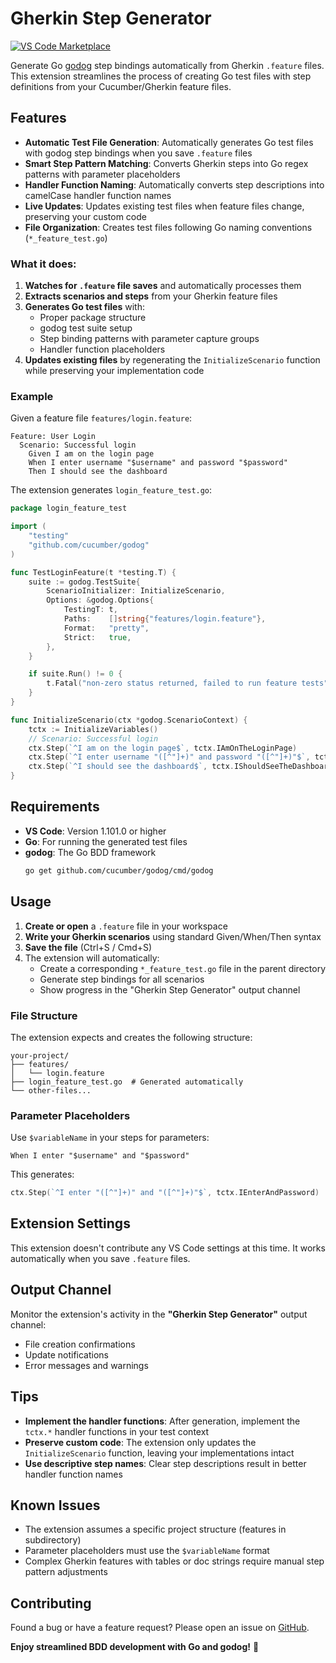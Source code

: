 # Gherkin Step Generator

[![VS Code Marketplace](https://img.shields.io/visual-studio-marketplace/v/ArefAzizian.gherkin-step-generator.svg)](https://marketplace.visualstudio.com/items?itemName=ArefAzizian.gherkin-step-generator)

Generate Go [godog](https://github.com/cucumber/godog) step bindings automatically from Gherkin `.feature` files. This extension streamlines the process of creating Go test files with step definitions from your Cucumber/Gherkin feature files.

## Features

- **Automatic Test File Generation**: Automatically generates Go test files with godog step bindings when you save `.feature` files
- **Smart Step Pattern Matching**: Converts Gherkin steps into Go regex patterns with parameter placeholders
- **Handler Function Naming**: Automatically converts step descriptions into camelCase handler function names
- **Live Updates**: Updates existing test files when feature files change, preserving your custom code
- **File Organization**: Creates test files following Go naming conventions (`*_feature_test.go`)

### What it does:

1. **Watches for `.feature` file saves** and automatically processes them
2. **Extracts scenarios and steps** from your Gherkin feature files
3. **Generates Go test files** with:
   - Proper package structure
   - godog test suite setup
   - Step binding patterns with parameter capture groups
   - Handler function placeholders
4. **Updates existing files** by regenerating the `InitializeScenario` function while preserving your implementation code

### Example

Given a feature file `features/login.feature`:

```gherkin
Feature: User Login
  Scenario: Successful login
    Given I am on the login page
    When I enter username "$username" and password "$password"
    Then I should see the dashboard
```

The extension generates `login_feature_test.go`:

```go
package login_feature_test

import (
	"testing"
	"github.com/cucumber/godog"
)

func TestLoginFeature(t *testing.T) {
	suite := godog.TestSuite{
		ScenarioInitializer: InitializeScenario,
		Options: &godog.Options{
			TestingT: t,
			Paths:    []string{"features/login.feature"},
			Format:   "pretty",
			Strict:   true,
		},
	}

	if suite.Run() != 0 {
		t.Fatal("non-zero status returned, failed to run feature tests")
	}
}

func InitializeScenario(ctx *godog.ScenarioContext) {
	tctx := InitializeVariables()
	// Scenario: Successful login
	ctx.Step(`^I am on the login page$`, tctx.IAmOnTheLoginPage)
	ctx.Step(`^I enter username "([^"]+)" and password "([^"]+)"$`, tctx.IEnterUsernameAndPassword)
	ctx.Step(`^I should see the dashboard$`, tctx.IShouldSeeTheDashboard)
}
```

## Requirements

- **VS Code**: Version 1.101.0 or higher
- **Go**: For running the generated test files
- **godog**: The Go BDD framework
  ```bash
  go get github.com/cucumber/godog/cmd/godog
  ```

## Usage

1. **Create or open** a `.feature` file in your workspace
2. **Write your Gherkin scenarios** using standard Given/When/Then syntax
3. **Save the file** (Ctrl+S / Cmd+S)
4. The extension will automatically:
   - Create a corresponding `*_feature_test.go` file in the parent directory
   - Generate step bindings for all scenarios
   - Show progress in the "Gherkin Step Generator" output channel

### File Structure

The extension expects and creates the following structure:

```
your-project/
├── features/
│   └── login.feature
├── login_feature_test.go  # Generated automatically
└── other-files...
```

### Parameter Placeholders

Use `$variableName` in your steps for parameters:

```gherkin
When I enter "$username" and "$password"
```

This generates:
```go
ctx.Step(`^I enter "([^"]+)" and "([^"]+)"$`, tctx.IEnterAndPassword)
```

## Extension Settings

This extension doesn't contribute any VS Code settings at this time. It works automatically when you save `.feature` files.

## Output Channel

Monitor the extension's activity in the **"Gherkin Step Generator"** output channel:
- File creation confirmations
- Update notifications
- Error messages and warnings

## Tips

- **Implement the handler functions**: After generation, implement the `tctx.*` handler functions in your test context
- **Preserve custom code**: The extension only updates the `InitializeScenario` function, leaving your implementations intact
- **Use descriptive step names**: Clear step descriptions result in better handler function names

## Known Issues

- The extension assumes a specific project structure (features in subdirectory)
- Parameter placeholders must use the `$variableName` format
- Complex Gherkin features with tables or doc strings require manual step pattern adjustments

## Contributing

Found a bug or have a feature request? Please open an issue on [GitHub](https://github.com/stormaref/gherkin-step-generator).

**Enjoy streamlined BDD development with Go and godog!** 🥒